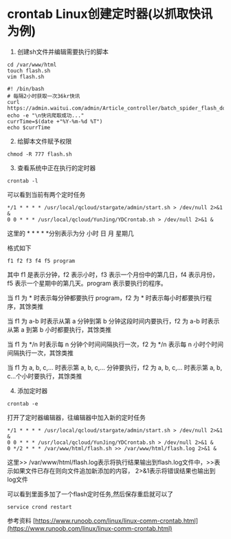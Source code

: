 # crontab Linux创建定时器(以抓取快讯为例)

1. 创建sh文件并编辑需要执行的脚本

```
cd /var/www/html
touch flash.sh
vim flash.sh

#! /bin/bash
# 每隔2小时获取一次36kr快讯
curl https://admin.waitui.com/admin/Article_controller/batch_spider_flash_do
echo -e "\n快讯爬取成功..."
currTime=$(date +"%Y-%m-%d %T")
echo $currTime
```

2. 给脚本文件赋予权限

```
chmod -R 777 flash.sh
```

3. 查看系统中正在执行的定时器

```
crontab -l
```
可以看到当前有两个定时任务
```
*/1 * * * * /usr/local/qcloud/stargate/admin/start.sh > /dev/null 2>&1 &
0 0 * * * /usr/local/qcloud/YunJing/YDCrontab.sh > /dev/null 2>&1 &
```
这里的 * * * * *分别表示为分 小时 日 月 星期几

格式如下
```
f1 f2 f3 f4 f5 program
```
其中 f1 是表示分钟，f2 表示小时，f3 表示一个月份中的第几日，f4 表示月份，f5 表示一个星期中的第几天。program 表示要执行的程序。

当 f1 为 * 时表示每分钟都要执行 program，f2 为 * 时表示每小时都要执行程序，其馀类推

当 f1 为 a-b 时表示从第 a 分钟到第 b 分钟这段时间内要执行，f2 为 a-b 时表示从第 a 到第 b 小时都要执行，其馀类推

当 f1 为 */n 时表示每 n 分钟个时间间隔执行一次，f2 为 */n 表示每 n 小时个时间间隔执行一次，其馀类推

当 f1 为 a, b, c,... 时表示第 a, b, c,... 分钟要执行，f2 为 a, b, c,... 时表示第 a, b, c...个小时要执行，其馀类推


4. 添加定时器

```
crontab -e
```

打开了定时器编辑器，往编辑器中加入新的定时任务

```
*/1 * * * * /usr/local/qcloud/stargate/admin/start.sh > /dev/null 2>&1 &
0 0 * * * /usr/local/qcloud/YunJing/YDCrontab.sh > /dev/null 2>&1 &
0 */2 * * * /var/www/html/flash.sh >> /var/www/html/flash.log 2>&1 &
```

这里>> /var/www/html/flash.log表示将执行结果输出到flash.log文件中，>>表示如果文件已存在则向文件追加新添加的内容， 2>&1表示将错误结果也输出到log文件

可以看到里面多加了一个flash定时任务,然后保存重启就可以了

```
service crond restart
```

参考资料 [https://www.runoob.com/linux/linux-comm-crontab.html](https://www.runoob.com/linux/linux-comm-crontab.html)
